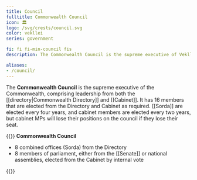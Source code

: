 ```yaml
---
title: Council
fulltitle: Commonwealth Council
icon: 🏛️
logo: /svg/crests/council.svg
color: vekllei
series: government

fi: fi fi-min-council fis
description: The Commonwealth Council is the supreme executive of Vekllei, and consists of leadership from the Directory and Cabinet. It has 16 members.

aliases:
- /council/
---
```

The **Commonwealth Council** is the supreme executive of the Commonwealth, comprising leadership from both the [[directory|Commonwealth Directory]] and [[Cabinet]]. It has 16 members that are elected from the Directory and Cabinet as required. [[Sorda]] are elected every four years, and cabinet members are elected every two years, but cabinet MPs will lose their positions on the council if they lose their seat.

{{<note>}}
**Commonwealth Council**

* 8 combined offices (Sorda) from the Directory
* 8 members of parliament, either from the [[Senate]] or national assemblies, elected from the Cabinet by internal vote

{{</note>}}